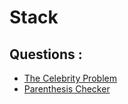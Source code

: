 # Stack

## Questions :

-   [The Celebrity Problem](/The_Celebrity_Problem.md)
-   [Parenthesis Checker](/Parenthesis_Checker.md)
